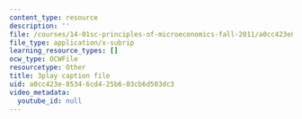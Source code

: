 ```yaml
---
content_type: resource
description: ''
file: /courses/14-01sc-principles-of-microeconomics-fall-2011/a0cc423e85346cd425b603cb6d503dc3_LpNKCJSZk_k.srt
file_type: application/x-subrip
learning_resource_types: []
ocw_type: OCWFile
resourcetype: Other
title: 3play caption file
uid: a0cc423e-8534-6cd4-25b6-03cb6d503dc3
video_metadata:
  youtube_id: null
---
```

